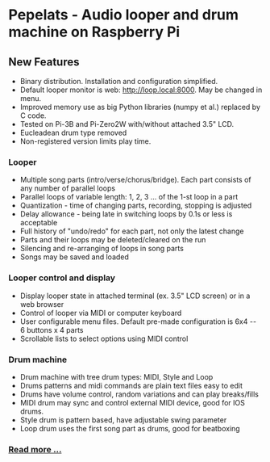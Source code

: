 # Pepelats - Audio looper and drum machine on Raspberry Pi

## New Features

- Binary distribution. Installation and configuration simplified.
- Default looper monitor is web: http://loop.local:8000. May be changed in menu. 
- Improved memory use as big Python libraries (numpy et al.) replaced by C code.
- Tested on Pi-3B and Pi-Zero2W with/without attached 3.5" LCD.
- Eucleadean drum type removed
- Non-registered version limits play time.

### Looper

- Multiple song parts (intro/verse/chorus/bridge). Each part consists of any number of parallel loops
- Parallel loops of variable length: 1, 2, 3 ... of the 1-st loop in a part
- Quantization - time of changing parts, recording, stopping is adjusted
- Delay allowance - being late in switching loops by 0.1s or less is acceptable
- Full history of "undo/redo" for each part, not only the latest change
- Parts and their loops may be deleted/cleared on the run
- Silencing and re-arranging of loops in song parts
- Songs may be saved and loaded

### Looper control and display

- Display looper state in attached terminal (ex. 3.5" LCD screen) or in a web browser
- Control of looper via MIDI or computer keyboard
- User configurable menu files. Default pre-made configuration is 6x4 -- 6 buttons x 4 parts
- Scrollable lists to select options using MIDI control

### Drum machine

- Drum machine with tree drum types: MIDI, Style and Loop
- Drums patterns and midi commands are plain text files easy to edit
- Drums have volume control, random variations and can play breaks/fills
- MIDI drum may sync and control external MIDI device, good for IOS drums.
- Style drum is pattern based, have adjustable swing parameter
- Loop drum uses the first song part as drums, good for beatboxing

### [Read more ... ](./doc/contents.md)
